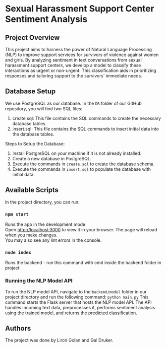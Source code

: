 # Sexual Harassment Support Center Sentiment Analysis
## Project Overview
This project aims to harness the power of Natural Language Processing (NLP) to improve support services for survivors of violence against women and girls. By analyzing sentiment in text conversations from sexual harassment support centers, we develop a model to classify these interactions as urgent or non-urgent. This classification aids in prioritizing responses and tailoring support to the survivors' immediate needs.

## Database Setup

We use PostgreSQL as our database. In the `DB` folder of our GitHub repository, you will find two SQL files:

1. create.sql:
    This file contains the SQL commands to create the necessary database tables.
3. insert.sql:
    This file contains the SQL commands to insert initial data into the database tables.

Steps to Setup the Database:

1. Install PostgreSQL on your machine if it is not already installed.
2. Create a new database in PostgreSQL.
3. Execute the commands in `create.sql` to create the database schema.
4. Execute the commands in `insert.sql` to populate the database with initial data.


## Available Scripts

In the project directory, you can run:
### `npm start`
Runs the app in the development mode.\
Open [http://localhost:3000](http://localhost:3000) to view it in your browser.
The page will reload when you make changes.\
You may also see any lint errors in the console.
### `node index`
Runs the backend - run this command with cmd inside the backend folder in project

### Running the NLP Model API
To run the NLP model API, navigate to the `backend/model` folder in our project directory and run the following command:
`python main.py`
This command starts the Flask server that hosts the NLP model API. The API handles incoming text data, preprocesses it, performs sentiment analysis using the trained model, and returns the predicted classification.


## Authors
The project was done by Liron Golan and Gal Druker.
